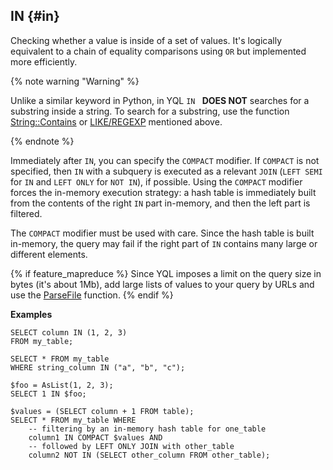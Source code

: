 ## IN {#in}

Checking whether a value is inside of a set of values. It's logically equivalent to a chain of equality comparisons using `OR` but implemented more efficiently.

{% note warning "Warning" %}

Unlike a similar keyword in Python, in YQL `IN ` **DOES NOT** searches for a substring inside a string. To search for a substring, use the function [String::Contains](../../../udf/list/string.md) or [LIKE/REGEXP](#like) mentioned above.

{% endnote %}

Immediately after `IN`, you can specify the `COMPACT` modifier.
If `COMPACT` is not specified, then `IN` with a subquery is executed as a relevant `JOIN` (`LEFT SEMI` for `IN` and `LEFT ONLY` for `NOT IN`), if possible.
Using the `COMPACT` modifier forces the in-memory execution strategy: a hash table is immediately built from the contents of the right `IN` part in-memory, and then the left part is filtered.

The `COMPACT` modifier must be used with care. Since the hash table is built in-memory, the query may fail if the right part of `IN` contains many large or different elements.

{% if feature_mapreduce %}
Since YQL imposes a limit on the query size in bytes (it's about 1Mb), add large lists of values to your query by URLs and use the [ParseFile](../../../builtins/basic.md#parsefile) function.
{% endif %}

**Examples**

```yql
SELECT column IN (1, 2, 3)
FROM my_table;
```

```yql
SELECT * FROM my_table
WHERE string_column IN ("a", "b", "c");
```

```yql
$foo = AsList(1, 2, 3);
SELECT 1 IN $foo;
```

```yql
$values = (SELECT column + 1 FROM table);
SELECT * FROM my_table WHERE
    -- filtering by an in-memory hash table for one_table
    column1 IN COMPACT $values AND
    -- followed by LEFT ONLY JOIN with other_table
    column2 NOT IN (SELECT other_column FROM other_table);
```


